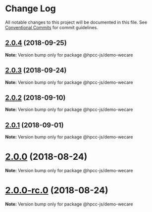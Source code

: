 # Change Log

All notable changes to this project will be documented in this file.
See [Conventional Commits](https://conventionalcommits.org) for commit guidelines.

<a name="2.0.4"></a>
## [2.0.4](https://github.com/GordonSmith/Visualization/compare/@hpcc-js/demo-wecare@2.0.3...@hpcc-js/demo-wecare@2.0.4) (2018-09-25)

**Note:** Version bump only for package @hpcc-js/demo-wecare





<a name="2.0.3"></a>
## [2.0.3](https://github.com/GordonSmith/Visualization/compare/@hpcc-js/demo-wecare@2.0.2...@hpcc-js/demo-wecare@2.0.3) (2018-09-24)

**Note:** Version bump only for package @hpcc-js/demo-wecare





<a name="2.0.2"></a>
## [2.0.2](https://github.com/GordonSmith/Visualization/compare/@hpcc-js/demo-wecare@2.0.1...@hpcc-js/demo-wecare@2.0.2) (2018-09-10)

**Note:** Version bump only for package @hpcc-js/demo-wecare





<a name="2.0.1"></a>
## [2.0.1](https://github.com/GordonSmith/Visualization/compare/@hpcc-js/demo-wecare@2.0.0...@hpcc-js/demo-wecare@2.0.1) (2018-09-01)

**Note:** Version bump only for package @hpcc-js/demo-wecare





<a name="2.0.0"></a>
# [2.0.0](https://github.com/GordonSmith/Visualization/compare/@hpcc-js/demo-wecare@0.0.55...@hpcc-js/demo-wecare@2.0.0) (2018-08-24)

**Note:** Version bump only for package @hpcc-js/demo-wecare





<a name="2.0.0-rc.0"></a>
# [2.0.0-rc.0](https://github.com/GordonSmith/Visualization/compare/@hpcc-js/demo-wecare@0.0.55...@hpcc-js/demo-wecare@2.0.0-rc.0) (2018-08-24)

**Note:** Version bump only for package @hpcc-js/demo-wecare
